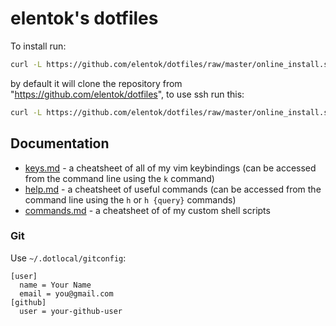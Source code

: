 # elentok's dotfiles

To install run:

```bash
curl -L https://github.com/elentok/dotfiles/raw/master/online_install.sh | bash
```

by default it will clone the repository from "<https://github.com/elentok/dotfiles>", to use ssh run
this:

```bash
curl -L https://github.com/elentok/dotfiles/raw/master/online_install.sh | bash -s use-ssh
```

## Documentation

- [keys.md](docs/keys.md) - a cheatsheet of all of my vim keybindings (can be accessed from the
  command line using the `k` command)
- [help.md](docs/help.md) - a cheatsheet of useful commands (can be accessed from the command line
  using the `h` or `h {query}` commands)
- [commands.md](docs/commands.md) - a cheatsheet of of my custom shell scripts

### Git

Use `~/.dotlocal/gitconfig`:

```gitconfig
[user]
  name = Your Name
  email = you@gmail.com
[github]
  user = your-github-user
```
